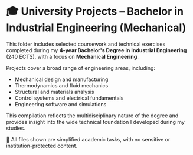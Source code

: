 # 🎓 University Projects – Bachelor in Industrial Engineering (Mechanical)

This folder includes selected coursework and technical exercises completed during my **4-year Bachelor's Degree in Industrial Engineering** (240 ECTS), with a focus on **Mechanical Engineering**.

Projects cover a broad range of engineering areas, including:

- Mechanical design and manufacturing  
- Thermodynamics and fluid mechanics  
- Structural and materials analysis  
- Control systems and electrical fundamentals  
- Engineering software and simulations  

This compilation reflects the multidisciplinary nature of the degree and provides insight into the wide technical foundation I developed during my studies.

📂 All files shown are simplified academic tasks, with no sensitive or institution-protected content.
